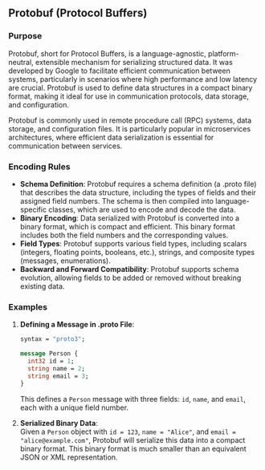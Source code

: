 ## Protobuf (Protocol Buffers)

### Purpose
Protobuf, short for Protocol Buffers, is a language-agnostic, platform-neutral, extensible mechanism for serializing structured data. It was developed by Google to facilitate efficient communication between systems, particularly in scenarios where high performance and low latency are crucial. Protobuf is used to define data structures in a compact binary format, making it ideal for use in communication protocols, data storage, and configuration.

Protobuf is commonly used in remote procedure call (RPC) systems, data storage, and configuration files. It is particularly popular in microservices architectures, where efficient data serialization is essential for communication between services.

### Encoding Rules

- **Schema Definition**: Protobuf requires a schema definition (a .proto file) that describes the data structure, including the types of fields and their assigned field numbers. The schema is then compiled into language-specific classes, which are used to encode and decode the data.
- **Binary Encoding**: Data serialized with Protobuf is converted into a binary format, which is compact and efficient. This binary format includes both the field numbers and the corresponding values.
- **Field Types**: Protobuf supports various field types, including scalars (integers, floating points, booleans, etc.), strings, and composite types (messages, enumerations).
- **Backward and Forward Compatibility**: Protobuf supports schema evolution, allowing fields to be added or removed without breaking existing data.

### Examples

1. **Defining a Message in .proto File**:
   ```proto
   syntax = "proto3";

   message Person {
     int32 id = 1;
     string name = 2;
     string email = 3;
   }
   ```
   This defines a `Person` message with three fields: `id`, `name`, and `email`, each with a unique field number.

2. **Serialized Binary Data**:  
Given a `Person` object with `id = 123`, `name = "Alice"`, and `email = "alice@example.com"`, Protobuf will serialize this data into a compact binary format. This binary format is much smaller than an equivalent JSON or XML representation.
